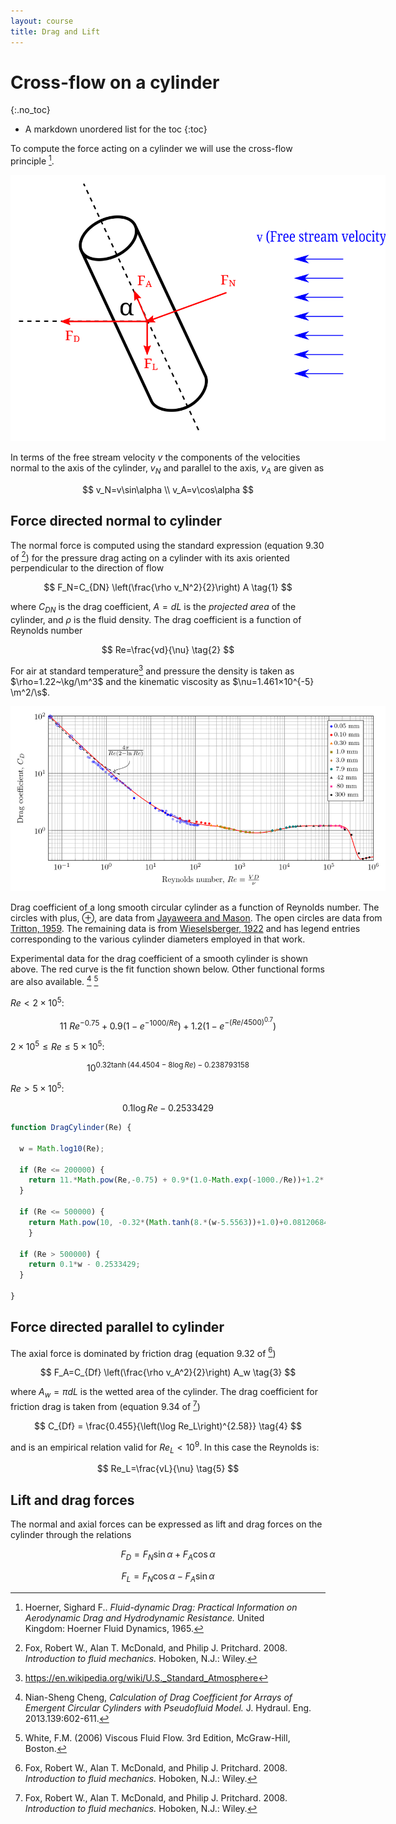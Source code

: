 ```yaml
---
layout: course
title: Drag and Lift
---
```


# Cross-flow on a cylinder
{:.no_toc}

* A markdown unordered list for the toc
{:toc}

To compute the force acting on a cylinder we will use the cross-flow principle [^Hoerner].

[^Hoerner]: Hoerner, Sighard F.. *Fluid-dynamic Drag: Practical Information on Aerodynamic Drag and Hydrodynamic Resistance.* United Kingdom: Hoerner Fluid Dynamics, 1965.

<div class="photo" style="width: 600px;">
<img src="img/cylinder-cross-flow.svg">
</div>

In terms of the free stream velocity $v$ the components of the velocities normal to the axis of the cylinder, $v_N$ and parallel to the axis, $v_A$ are given as

$$
v_N=v\sin\alpha   \\
v_A=v\cos\alpha
$$

## Force directed normal to cylinder

The normal force is computed using the standard expression (equation 9.30 of [^Fox]) for the pressure drag acting on a cylinder with its axis oriented perpendicular to the direction of flow

$$
F_N=C_{DN} \left(\frac{\rho v_N^2}{2}\right) A \tag{1}
$$

where $C_{DN}$ is the drag coefficient, $A=d L$ is the *projected area* of the cylinder, and $\rho$ is the fluid density.  The drag coefficient is a function of Reynolds number

$$
Re=\frac{vd}{\nu} \tag{2}
$$

For air at standard temperature[^stpwiki] and pressure the density is taken as $\rho=1.22~\kg/\m^3$ and the kinematic viscosity as $\nu=1.461×10^{-5} \m^2/\s$.

[^stpwiki]: https://en.wikipedia.org/wiki/U.S._Standard_Atmosphere

<div class="photo" style="width: 600px;">
  <a href="img/DragCylinder.png"><img src="img/DragCylinder.png" alt="Drag coefficient of a long smooth circular cylinder as a function of Reynolds number."></a>
  <p>
  Drag coefficient of a long smooth circular cylinder as a function of Reynolds number.  The circles with plus, ⊕,  are data from <a href="https://doi.org/10.1017/S002211206500109X">Jayaweera and Mason</a>.  The open circles are data from <a href="https://doi.org/10.1017/S0022112059000829">Tritton, 1959</a>.    The remaining data is from <a href="https://ntrs.nasa.gov/search.jsp?R=19930080855">Wieselsberger, 1922</a> and has legend entries corresponding to the various cylinder diameters employed in that work.
  </p>
</div>

Experimental data for the drag coefficient of a smooth cylinder is shown above.  The red curve is the fit function shown below.  Other functional forms are also available. [^Cheng] [^White]

[^White]: White, F.M. (2006) Viscous Fluid Flow. 3rd Edition, McGraw-Hill, Boston.

[^Cheng]: Nian-Sheng Cheng, *Calculation of Drag Coefficient for Arrays of Emergent Circular Cylinders with Pseudofluid Model.* J. Hydraul. Eng. 2013.139:602-611.

$Re < 2\times 10^5$:

$$
11~{Re}^{-0.75}+0.9\left(1-e^{-1000/Re}\right)+1.2\left(1-e^{-\left(Re/4500\right)^{0.7}}\right)
$$

$2\times 10^5 \leq  Re \leq 5\times 10^5$:

$$
10^{0.32\tanh\left(44.4504-8\log Re\right)-0.238793158}
$$

$Re > 5\times 10^5$:

$$
0.1\log Re - 0.2533429
$$

```JavaScript
function DragCylinder(Re) {

  w = Math.log10(Re);

  if (Re <= 200000) {
    return 11.*Math.pow(Re,-0.75) + 0.9*(1.0-Math.exp(-1000./Re))+1.2*(1.0-Math.exp(-Math.pow(Re/4500.,0.7)));
  }

  if (Re <= 500000) {
    return Math.pow(10, -0.32*(Math.tanh(8.*(w-5.5563))+1.0)+0.081206842);
    }

  if (Re > 500000) {
    return 0.1*w - 0.2533429;
  }

}
```

## Force directed parallel to cylinder

The axial force is dominated by friction drag (equation 9.32 of [^Fox])

$$
F_A=C_{Df} \left(\frac{\rho v_A^2}{2}\right) A_w \tag{3}
$$

where $A_w=\pi d L$ is the wetted area of the cylinder.  The drag coefficient for friction drag is taken from (equation 9.34 of [^Fox])

$$
C_{Df} = \frac{0.455}{\left(\log Re_L\right)^{2.58}} \tag{4}
$$

and is an empirical relation valid for $Re_L < 10^{9}$.  In this case the Reynolds is:

$$
Re_L=\frac{vL}{\nu}  \tag{5}
$$

[^Fox]: Fox, Robert W., Alan T. McDonald, and Philip J. Pritchard. 2008. *Introduction to fluid mechanics.* Hoboken, N.J.: Wiley.


## Lift and drag forces

The normal and axial forces can be expressed as lift and drag forces on the cylinder through the relations

$$
F_D=F_N \sin\alpha + F_A \cos\alpha
$$

$$
F_L=F_N \cos\alpha - F_A\sin\alpha
$$

